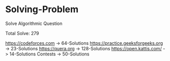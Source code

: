 # Solving-Problem
Solve Algorithmic Question 

Total Solve: 279

https://codeforces.com -> 64-Solutions
https://practice.geeksforgeeks.org -> 23-Solutions
https://quera.org -> 128-Solutions
https://open.kattis.com/ -> 14-Solutions
Contests -> 50-Solutions